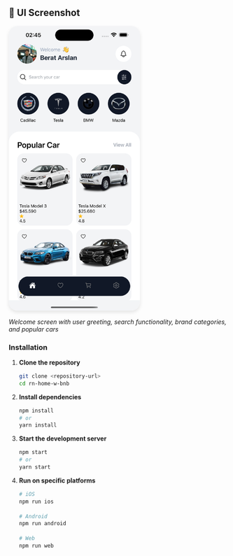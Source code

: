 ## 📱 UI Screenshot

<img src="assets/ss.png" alt="Main Screen" width="300"  style="border-radius: 20px; box-shadow: 0 4px 8px rgba(0,0,0,0.1);">

_Welcome screen with user greeting, search functionality, brand categories, and popular cars_

### Installation

1. **Clone the repository**

   ```bash
   git clone <repository-url>
   cd rn-home-w-bnb
   ```

2. **Install dependencies**

   ```bash
   npm install
   # or
   yarn install
   ```

3. **Start the development server**

   ```bash
   npm start
   # or
   yarn start
   ```

4. **Run on specific platforms**

   ```bash
   # iOS
   npm run ios

   # Android
   npm run android

   # Web
   npm run web
   ```
